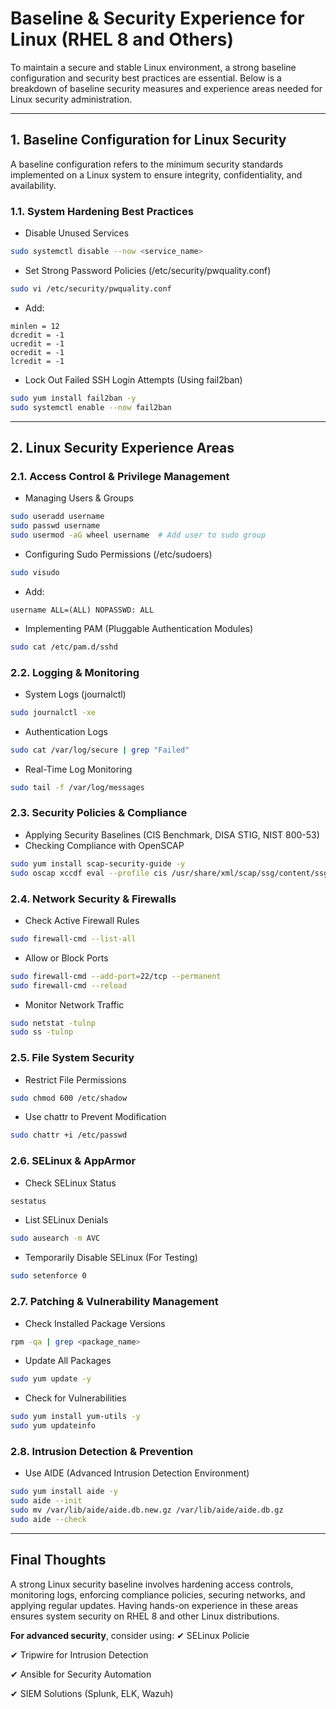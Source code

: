 # Baseline & Security Experience for Linux (RHEL 8 and Others)

To maintain a secure and stable Linux environment, a strong baseline configuration and security best practices are essential. Below is a breakdown of baseline security measures and experience areas needed for Linux security administration.

---

## 1. Baseline Configuration for Linux Security

A baseline configuration refers to the minimum security standards implemented on a Linux system to ensure integrity, confidentiality, and availability.

### 1.1. System Hardening Best Practices
- Disable Unused Services
```bash
sudo systemctl disable --now <service_name>
```

- Set Strong Password Policies (/etc/security/pwquality.conf)
```bash
sudo vi /etc/security/pwquality.conf
```

- Add:
```plaintext 
minlen = 12
dcredit = -1
ucredit = -1
ocredit = -1
lcredit = -1
```

- Lock Out Failed SSH Login Attempts (Using fail2ban)
```bash
sudo yum install fail2ban -y
sudo systemctl enable --now fail2ban
```

---

## 2. Linux Security Experience Areas

### 2.1. Access Control & Privilege Management
- Managing Users & Groups
```bash
sudo useradd username
sudo passwd username
sudo usermod -aG wheel username  # Add user to sudo group
```

- Configuring Sudo Permissions (/etc/sudoers)
```bash
sudo visudo
```

- Add:
```plaintext
username ALL=(ALL) NOPASSWD: ALL
```

- Implementing PAM (Pluggable Authentication Modules)
```bash
sudo cat /etc/pam.d/sshd
```

### 2.2. Logging & Monitoring
- System Logs (journalctl)
```bash
sudo journalctl -xe
```

- Authentication Logs
```bash
sudo cat /var/log/secure | grep "Failed"
```

- Real-Time Log Monitoring
```bash
sudo tail -f /var/log/messages
```

### 2.3. Security Policies & Compliance
- Applying Security Baselines (CIS Benchmark, DISA STIG, NIST 800-53)
- Checking Compliance with OpenSCAP
```bash
sudo yum install scap-security-guide -y
sudo oscap xccdf eval --profile cis /usr/share/xml/scap/ssg/content/ssg-rhel8-xccdf.xml
```

### 2.4. Network Security & Firewalls
- Check Active Firewall Rules
```bash
sudo firewall-cmd --list-all
```

- Allow or Block Ports
```bash
sudo firewall-cmd --add-port=22/tcp --permanent
sudo firewall-cmd --reload
```

- Monitor Network Traffic
```bash
sudo netstat -tulnp
sudo ss -tulnp
```

### 2.5. File System Security
- Restrict File Permissions
```bash
sudo chmod 600 /etc/shadow
```

- Use chattr to Prevent Modification
```bash
sudo chattr +i /etc/passwd
```

### 2.6. SELinux & AppArmor
- Check SELinux Status
```bash
sestatus
```

- List SELinux Denials
```bash
sudo ausearch -m AVC
```

- Temporarily Disable SELinux (For Testing)
```bash
sudo setenforce 0
```

### 2.7. Patching & Vulnerability Management
- Check Installed Package Versions
```bash
rpm -qa | grep <package_name>
```

- Update All Packages
```bash
sudo yum update -y
```

- Check for Vulnerabilities
```bash
sudo yum install yum-utils -y
sudo yum updateinfo
```

### 2.8. Intrusion Detection & Prevention
- Use AIDE (Advanced Intrusion Detection Environment)
```bash
sudo yum install aide -y
sudo aide --init
sudo mv /var/lib/aide/aide.db.new.gz /var/lib/aide/aide.db.gz
sudo aide --check
```

---
## Final Thoughts

A strong Linux security baseline involves hardening access controls, monitoring logs, enforcing compliance policies, securing networks, and applying regular updates. Having hands-on experience in these areas ensures system security on RHEL 8 and other Linux distributions.

**For advanced security**, consider using:
✔ SELinux Policie

✔ Tripwire for Intrusion Detection

✔ Ansible for Security Automation

✔ SIEM Solutions (Splunk, ELK, Wazuh)

